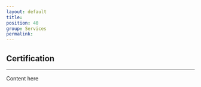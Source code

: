 ```yaml
---
layout: default
title: 
position: 40
group: Services
permalink: 
---
```


## Certification
***

Content here